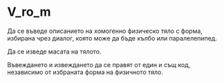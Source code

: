 V_ro_m
========
Да се въведе описанието на хомогенно физическо тяло с форма, избирана чрез диалог, която може да бъде кълбо или паралелепипед.

Да се изведе масата на тялото.

Въвеждането и извеждането да се правят от един и същ код, независимо от избраната форма на физичното тяло.